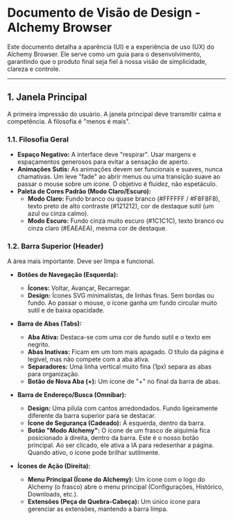 # Documento de Visão de Design - Alchemy Browser

Este documento detalha a aparência (UI) e a experiência de uso (UX) do Alchemy Browser. Ele serve como um guia para o desenvolvimento, garantindo que o produto final seja fiel à nossa visão de simplicidade, clareza e controle.

---

## 1. Janela Principal

A primeira impressão do usuário. A janela principal deve transmitir calma e competência. A filosofia é "menos é mais".

### 1.1. Filosofia Geral

*   **Espaço Negativo:** A interface deve "respirar". Usar margens e espaçamentos generosos para evitar a sensação de aperto.
*   **Animações Sutis:** As animações devem ser funcionais e suaves, nunca chamativas. Um leve "fade" ao abrir menus ou uma transição suave ao passar o mouse sobre um ícone. O objetivo é fluidez, não espetáculo.
*   **Paleta de Cores Padrão (Modo Claro/Escuro):**
    *   **Modo Claro:** Fundo branco ou quase branco (#FFFFFF / #F8F8F8), texto preto de alto contraste (#121212), cor de destaque sutil (um azul ou cinza calmo).
    *   **Modo Escuro:** Fundo cinza muito escuro (#1C1C1C), texto branco ou cinza claro (#EAEAEA), mesma cor de destaque.

### 1.2. Barra Superior (Header)

A área mais importante. Deve ser limpa e funcional.

*   **Botões de Navegação (Esquerda):**
    *   **Ícones:** Voltar, Avançar, Recarregar.
    *   **Design:** Ícones SVG minimalistas, de linhas finas. Sem bordas ou fundo. Ao passar o mouse, o ícone ganha um fundo circular muito sutil e de baixa opacidade.

*   **Barra de Abas (Tabs):**
    *   **Aba Ativa:** Destaca-se com uma cor de fundo sutil e o texto em negrito.
    *   **Abas Inativas:** Ficam em um tom mais apagado. O título da página é legível, mas não compete com a aba ativa.
    *   **Separadores:** Uma linha vertical muito fina (1px) separa as abas para organização.
    *   **Botão de Nova Aba (+):** Um ícone de "+" no final da barra de abas.

*   **Barra de Endereço/Busca (Omnibar):**
    *   **Design:** Uma pílula com cantos arredondados. Fundo ligeiramente diferente da barra superior para se destacar.
    *   **Ícone de Segurança (Cadeado):** À esquerda, dentro da barra.
    *   **Botão "Modo Alchemy":** O ícone de um frasco de alquimia fica posicionado à direita, dentro da barra. Este é o nosso botão principal. Ao ser clicado, ele ativa a IA para redesenhar a página. Quando ativo, o ícone pode brilhar sutilmente.

*   **Ícones de Ação (Direita):**
    *   **Menu Principal (Ícone do Alchemy):** Um ícone com o logo do Alchemy (o frasco) abre o menu principal (Configurações, Histórico, Downloads, etc.).
    *   **Extensões (Peça de Quebra-Cabeça):** Um único ícone para gerenciar as extensões, mantendo a barra limpa.

